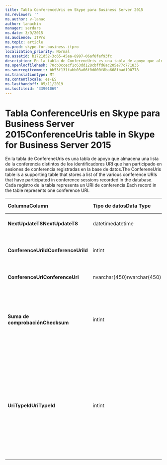 ```yaml
---
title: Tabla ConferenceUris en Skype para Business Server 2015
ms.reviewer: ''
ms.author: v-lanac
author: lanachin
manager: serdars
ms.date: 3/9/2015
ms.audience: ITPro
ms.topic: article
ms.prod: skype-for-business-itpro
localization_priority: Normal
ms.assetid: b1721d52-3c65-45ea-8997-06af8fef93fc
description: En la tabla de ConfereneUris es una tabla de apoyo que almacena una lista de la conferencia distintos de los identificadores URI que han participado en sesiones de conferencia registradas en la base de datos. Cada registro de la tabla representa un URI de conferencia.
ms.openlocfilehash: 70cb3ccecf1c63dd128cbffd6ac205e77c771835
ms.sourcegitcommit: bb53f131fabb03a66f0d000f8ba668fbad190778
ms.translationtype: MT
ms.contentlocale: es-ES
ms.lasthandoff: 05/11/2019
ms.locfileid: "33901069"
---
```

# <a name="conferenceuris-table-in-skype-for-business-server-2015"></a><span data-ttu-id="bd863-104">Tabla ConferenceUris en Skype para Business Server 2015</span><span class="sxs-lookup"><span data-stu-id="bd863-104">ConferenceUris table in Skype for Business Server 2015</span></span>
 
<span data-ttu-id="bd863-105">En la tabla de ConfereneUris es una tabla de apoyo que almacena una lista de la conferencia distintos de los identificadores URI que han participado en sesiones de conferencia registradas en la base de datos.</span><span class="sxs-lookup"><span data-stu-id="bd863-105">The ConfereneUris table is a supporting table that stores a list of the various conference URIs that have participated in conference sessions recorded in the database.</span></span> <span data-ttu-id="bd863-106">Cada registro de la tabla representa un URI de conferencia.</span><span class="sxs-lookup"><span data-stu-id="bd863-106">Each record in the table represents one conference URI.</span></span>
  
|<span data-ttu-id="bd863-107">**Columna**</span><span class="sxs-lookup"><span data-stu-id="bd863-107">**Column**</span></span>|<span data-ttu-id="bd863-108">**Tipo de datos**</span><span class="sxs-lookup"><span data-stu-id="bd863-108">**Data Type**</span></span>|<span data-ttu-id="bd863-109">**Clave o índice**</span><span class="sxs-lookup"><span data-stu-id="bd863-109">**Key/Index**</span></span>|<span data-ttu-id="bd863-110">**Detalles**</span><span class="sxs-lookup"><span data-stu-id="bd863-110">**Details**</span></span>|
|:-----|:-----|:-----|:-----|
|<span data-ttu-id="bd863-111">**NextUpdateTS**</span><span class="sxs-lookup"><span data-stu-id="bd863-111">**NextUpdateTS**</span></span> <br/> |<span data-ttu-id="bd863-112">datetime</span><span class="sxs-lookup"><span data-stu-id="bd863-112">datetime</span></span>  <br/> |<span data-ttu-id="bd863-113">Primary</span><span class="sxs-lookup"><span data-stu-id="bd863-113">Primary</span></span>  <br/> |<span data-ttu-id="bd863-114">Marca de tiempo, interna utilizada.</span><span class="sxs-lookup"><span data-stu-id="bd863-114">Time stamp, Internal used.</span></span>  <br/> |
|<span data-ttu-id="bd863-115">**ConferenceUriId**</span><span class="sxs-lookup"><span data-stu-id="bd863-115">**ConferenceUriId**</span></span> <br/> |<span data-ttu-id="bd863-116">int</span><span class="sxs-lookup"><span data-stu-id="bd863-116">int</span></span>  <br/> |<span data-ttu-id="bd863-117">Primary</span><span class="sxs-lookup"><span data-stu-id="bd863-117">Primary</span></span>  <br/> |<span data-ttu-id="bd863-118">Número único que identifica este URI de conferencia.</span><span class="sxs-lookup"><span data-stu-id="bd863-118">Unique number identifying this conference URI.</span></span>  <br/> |
|<span data-ttu-id="bd863-119">**ConferenceUri**</span><span class="sxs-lookup"><span data-stu-id="bd863-119">**ConferenceUri**</span></span> <br/> |<span data-ttu-id="bd863-120">nvarchar(450)</span><span class="sxs-lookup"><span data-stu-id="bd863-120">nvarchar(450)</span></span>  <br/> ||<span data-ttu-id="bd863-121">URI de conferencia.</span><span class="sxs-lookup"><span data-stu-id="bd863-121">Conference URI.</span></span>  <br/> |
|<span data-ttu-id="bd863-122">**Suma de comprobación**</span><span class="sxs-lookup"><span data-stu-id="bd863-122">**Checksum**</span></span> <br/> |<span data-ttu-id="bd863-123">int</span><span class="sxs-lookup"><span data-stu-id="bd863-123">int</span></span>  <br/> ||<span data-ttu-id="bd863-124">Suma de comprobación de URI de conferencia.</span><span class="sxs-lookup"><span data-stu-id="bd863-124">Checksum of ConferenceUri.</span></span> <span data-ttu-id="bd863-125">Usado para aumenta la velocidad de las búsquedas de la base de datos.</span><span class="sxs-lookup"><span data-stu-id="bd863-125">Used to increases the speed of database searches.</span></span>  <br/> |
|<span data-ttu-id="bd863-126">**UriTypeId**</span><span class="sxs-lookup"><span data-stu-id="bd863-126">**UriTypeId**</span></span> <br/> |<span data-ttu-id="bd863-127">int</span><span class="sxs-lookup"><span data-stu-id="bd863-127">int</span></span>  <br/> |<span data-ttu-id="bd863-128">Externa</span><span class="sxs-lookup"><span data-stu-id="bd863-128">Foreign</span></span>  <br/> |<span data-ttu-id="bd863-129">Tipo de URI, como conf:chat para conferencia de mensajería instantánea o conf:audio-vídeo para conferencias de audio y vídeo.</span><span class="sxs-lookup"><span data-stu-id="bd863-129">URI type, such as conf:chat for IM conference, or conf:audio-video for audio/video conference.</span></span> <span data-ttu-id="bd863-130">Vea la tabla de la [tabla UriTypes](uritypes.md) para obtener más información.</span><span class="sxs-lookup"><span data-stu-id="bd863-130">See the [UriTypes table](uritypes.md) table for more information.</span></span> <br/> |
   


